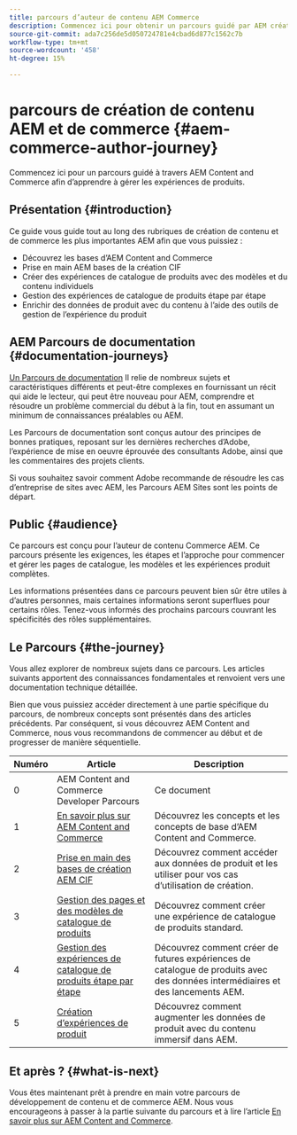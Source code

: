 ```yaml
---
title: parcours d’auteur de contenu AEM Commerce
description: Commencez ici pour obtenir un parcours guidé par AEM création dans Commerce
source-git-commit: ada7c256de5d050724781e4cbad6d877c1562c7b
workflow-type: tm+mt
source-wordcount: '458'
ht-degree: 15%

---
```


# parcours de création de contenu AEM et de commerce {#aem-commerce-author-journey}

Commencez ici pour un parcours guidé à travers AEM Content and Commerce afin d’apprendre à gérer les expériences de produits.

## Présentation {#introduction}

Ce guide vous guide tout au long des rubriques de création de contenu et de commerce les plus importantes AEM afin que vous puissiez :

* Découvrez les bases d’AEM Content and Commerce
* Prise en main AEM bases de la création CIF
* Créer des expériences de catalogue de produits avec des modèles et du contenu individuels
* Gestion des expériences de catalogue de produits étape par étape
* Enrichir des données de produit avec du contenu à l’aide des outils de gestion de l’expérience du produit

## AEM Parcours de documentation {#documentation-journeys}

[Un Parcours de documentation](/help/journey-documentation/documentation-journeys.md) Il relie de nombreux sujets et caractéristiques différents et peut-être complexes en fournissant un récit qui aide le lecteur, qui peut être nouveau pour AEM, comprendre et résoudre un problème commercial du début à la fin, tout en assumant un minimum de connaissances préalables ou AEM.

Les Parcours de documentation sont conçus autour des principes de bonnes pratiques, reposant sur les dernières recherches d’Adobe, l’expérience de mise en oeuvre éprouvée des consultants Adobe, ainsi que les commentaires des projets clients.

Si vous souhaitez savoir comment Adobe recommande de résoudre les cas d’entreprise de sites avec AEM, les Parcours AEM Sites sont les points de départ.

## Public {#audience}

Ce parcours est conçu pour l’auteur de contenu Commerce AEM. Ce parcours présente les exigences, les étapes et l’approche pour commencer et gérer les pages de catalogue, les modèles et les expériences produit complètes.

Les informations présentées dans ce parcours peuvent bien sûr être utiles à d’autres personnes, mais certaines informations seront superflues pour certains rôles. Tenez-vous informés des prochains parcours couvrant les spécificités des rôles supplémentaires.

## Le Parcours {#the-journey}

Vous allez explorer de nombreux sujets dans ce parcours. Les articles suivants apportent des connaissances fondamentales et renvoient vers une documentation technique détaillée.

Bien que vous puissiez accéder directement à une partie spécifique du parcours, de nombreux concepts sont présentés dans des articles précédents. Par conséquent, si vous découvrez AEM Content and Commerce, nous vous recommandons de commencer au début et de progresser de manière séquentielle.

| Numéro | Article | Description |
|---|---|---|
| 0 | AEM Content and Commerce Developer Parcours | Ce document |
| 1 | [En savoir plus sur AEM Content and Commerce](/help/commerce-cloud/introduction.md) | Découvrez les concepts et les concepts de base d’AEM Content and Commerce. |
| 2 | [Prise en main des bases de création AEM CIF](getting-started.md) | Découvrez comment accéder aux données de produit et les utiliser pour vos cas d’utilisation de création. |
| 3 | [Gestion des pages et des modèles de catalogue de produits](catalog-templates.md) | Découvrez comment créer une expérience de catalogue de produits standard. |
| 4 | [Gestion des expériences de catalogue de produits étape par étape](staged-catalog.md) | Découvrez comment créer de futures expériences de catalogue de produits avec des données intermédiaires et des lancements AEM. |
| 5 | [Création d’expériences de produit](product-experience-management.md) | Découvrez comment augmenter les données de produit avec du contenu immersif dans AEM. |

## Et après ? {#what-is-next}

Vous êtes maintenant prêt à prendre en main votre parcours de développement de contenu et de commerce AEM. Nous vous encourageons à passer à la partie suivante du parcours et à lire l’article [En savoir plus sur AEM Content and Commerce](/help/commerce-cloud/introduction.md).

